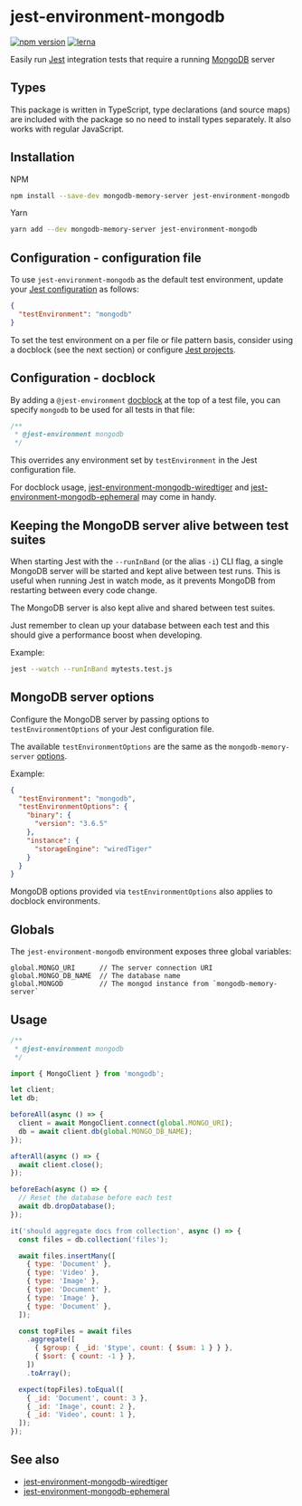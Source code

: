 # jest-environment-mongodb

[![npm version](https://badge.fury.io/js/jest-environment-mongodb.svg)](https://badge.fury.io/js/jest-environment-mongodb)
[![lerna](https://img.shields.io/badge/maintained%20with-lerna-cc00ff.svg)](https://lernajs.io/)

Easily run [Jest](https://jestjs.io/) integration tests that require a running
[MongoDB](https://www.mongodb.com/) server

## Types

This package is written in TypeScript, type declarations (and source maps) are
included with the package so no need to install types separately. It also works
with regular JavaScript.

## Installation

NPM

```sh
npm install --save-dev mongodb-memory-server jest-environment-mongodb
```

Yarn

```sh
yarn add --dev mongodb-memory-server jest-environment-mongodb
```

## Configuration - configuration file

To use `jest-environment-mongodb` as the default test environment, update your
[Jest configuration](https://jestjs.io/docs/en/configuration) as follows:

```json
{
  "testEnvironment": "mongodb"
}
```

To set the test environment on a per file or file pattern basis, consider using
a docblock (see the next section) or configure
[Jest projects](https://jestjs.io/docs/en/configuration#projects-array-string-projectconfig).

## Configuration - docblock

By adding a `@jest-environment`
[docblock](https://jestjs.io/docs/en/configuration#testenvironment-string) at
the top of a test file, you can specify `mongodb` to be used for all tests in
that file:

```js
/**
 * @jest-environment mongodb
 */
```

This overrides any environment set by `testEnvironment` in the Jest
configuration file.

For docblock usage,
[jest-environment-mongodb-wiredtiger](https://www.npmjs.com/package/jest-environment-mongodb-wiredtiger)
and
[jest-environment-mongodb-ephemeral](https://www.npmjs.com/package/jest-environment-mongodb-ephemeral)
may come in handy.

## Keeping the MongoDB server alive between test suites

When starting Jest with the `--runInBand` (or the alias `-i`) CLI flag, a single
MongoDB server will be started and kept alive between test runs. This is useful
when running Jest in watch mode, as it prevents MongoDB from restarting between
every code change.

The MongoDB server is also kept alive and shared between test suites.

Just remember to clean up your database between each test and this should give a
performance boost when developing.

Example:

```sh
jest --watch --runInBand mytests.test.js
```

## MongoDB server options

Configure the MongoDB server by passing options to `testEnvironmentOptions` of
your Jest configuration file.

The available `testEnvironmentOptions` are the same as the
`mongodb-memory-server`
[options](https://www.npmjs.com/package/mongodb-memory-server#available-options).

Example:

```json
{
  "testEnvironment": "mongodb",
  "testEnvironmentOptions": {
    "binary": {
      "version": "3.6.5"
    },
    "instance": {
      "storageEngine": "wiredTiger"
    }
  }
}
```

MongoDB options provided via `testEnvironmentOptions` also applies to docblock
environments.

## Globals

The `jest-environment-mongodb` environment exposes three global variables:

```
global.MONGO_URI      // The server connection URI
global.MONGO_DB_NAME  // The database name
global.MONGOD         // The mongod instance from `mongodb-memory-server`
```

## Usage

```js
/**
 * @jest-environment mongodb
 */

import { MongoClient } from 'mongodb';

let client;
let db;

beforeAll(async () => {
  client = await MongoClient.connect(global.MONGO_URI);
  db = await client.db(global.MONGO_DB_NAME);
});

afterAll(async () => {
  await client.close();
});

beforeEach(async () => {
  // Reset the database before each test
  await db.dropDatabase();
});

it('should aggregate docs from collection', async () => {
  const files = db.collection('files');

  await files.insertMany([
    { type: 'Document' },
    { type: 'Video' },
    { type: 'Image' },
    { type: 'Document' },
    { type: 'Image' },
    { type: 'Document' },
  ]);

  const topFiles = await files
    .aggregate([
      { $group: { _id: '$type', count: { $sum: 1 } } },
      { $sort: { count: -1 } },
    ])
    .toArray();

  expect(topFiles).toEqual([
    { _id: 'Document', count: 3 },
    { _id: 'Image', count: 2 },
    { _id: 'Video', count: 1 },
  ]);
});
```

## See also

- [jest-environment-mongodb-wiredtiger](https://www.npmjs.com/package/jest-environment-mongodb-wiredtiger)
- [jest-environment-mongodb-ephemeral](https://www.npmjs.com/package/jest-environment-mongodb-ephemeral)
